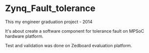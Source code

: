 # Zynq_Fault_tolerance

This my engineer graduation project - 2014

It's about create a software component for tolerance fault on MPSoC hardware platform. 

Test and validation was done on Zedboard evaluation platform. 


